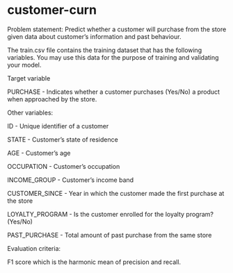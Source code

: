 # customer-curn
Problem statement: Predict whether a customer will purchase from the store given data about customer’s information and past behaviour.

 

The train.csv file contains the training dataset that has the following variables. You may use this data for the purpose of training and validating your model.

 

Target variable

PURCHASE - Indicates whether a customer purchases (Yes/No) a product when approached by the store.

 

Other variables:

ID - Unique identifier of a customer

STATE - Customer’s state of residence

AGE - Customer’s age

OCCUPATION - Customer’s occupation

INCOME_GROUP - Customer’s income band

CUSTOMER_SINCE - Year in which the customer made the first purchase at the store

LOYALTY_PROGRAM - Is the customer enrolled for the loyalty program? (Yes/No)

PAST_PURCHASE - Total amount of past purchase from the same store

 

Evaluation criteria:

F1 score which is the harmonic mean of precision and recall.
